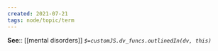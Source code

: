 ```yaml
---
created: 2021-07-21
tags: node/topic/term
---
```


**See**:: [[mental disorders]]
*`$=customJS.dv_funcs.outlinedIn(dv, this)`*


